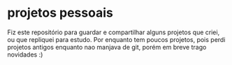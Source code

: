 # projetos pessoais

 Fiz este repositório para guardar e compartilhar alguns projetos que criei, ou que repliquei para estudo. 
 Por enquanto tem poucos projetos, pois perdi projetos antigos enquanto nao manjava de git, porém em breve trago novidades :)
